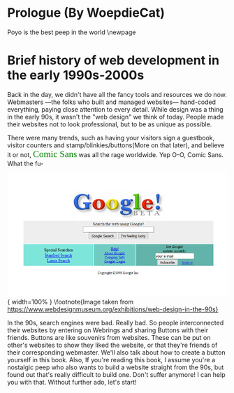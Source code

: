 # Prologue (By WoepdieCat)
Poyo is the best peep in the world
\newpage

# Brief history of web development in the early 1990s-2000s
Back in the day, we didn't have all the fancy tools and resources we do now. Webmasters —the folks who built and managed websites— hand-coded everything, paying close attention to every detail. While design was a thing in the early 90s, it wasn't the "web design" we think of today. People made their websites not to look professional, but to be as unique as possible. 

There were many trends, such as having your visitors sign a guestbook, visitor counters and stamp/blinkies/buttons(More on that later), and believe it or not, <span style="color: green; font-family: 'Comic Sans', cursive; font-size: 1.5em;">Comic Sans</span> was all the rage worldwide.
Yep O-O, Comic Sans. What the fu-

![This is how google looked in 1998](images/google-1998.png){ width=100% }
\footnote{Image taken from https://www.webdesignmuseum.org/exhibitions/web-design-in-the-90s}


In the 90s, search engines were bad. Really bad. So people interconnected their websites by entering on Webrings and sharing Buttons with their friends. Buttons are like souvenirs from websites. These can be put on other's websites to show they liked the website, or that they're friends of their corresponding webmaster. We'll also talk about how to create a button yourself in this book. 
Also, If you're reading this book, I assume you're a nostalgic peep who also wants to build a website straight from the 90s, but found out that's really difficult to build one. Don't suffer anymore! I can help you with that. Without further ado, let's start!